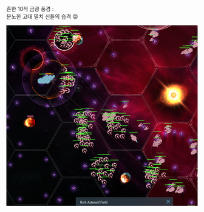 흔한 10적 금광 풍경 :  
분노한 고대 멸치 신들의 습격 :rage:  

![](../assets/20220515_Raging_Ancient_Anchovy_God.png)  
